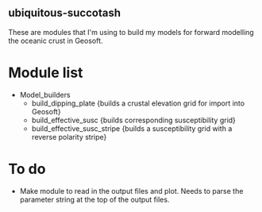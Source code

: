 ## ubiquitous-succotash
These are modules that I'm using to build my models for forward modelling the oceanic crust in Geosoft.

# Module list
* Model_builders
  * build_dipping_plate {builds a crustal elevation grid for import into Geosoft}
  * build_effective_susc {builds corresponding susceptibility grid}
  * build_effective_susc_stripe {builds a susceptibility grid with a reverse polarity stripe}

# To do
* Make module to read in the output files and plot.  Needs to parse the parameter string at the top of the output files.